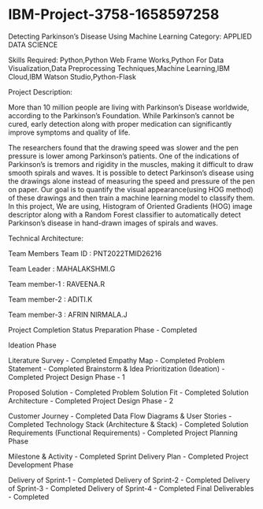 # IBM-Project-3758-1658597258
Detecting Parkinson’s Disease Using Machine Learning
Category: APPLIED DATA SCIENCE

Skills Required: Python,Python Web Frame Works,Python For Data Visualization,Data Preprocessing Techniques,Machine Learning,IBM Cloud,IBM Watson Studio,Python-Flask

Project Description:

More than 10 million people are living with Parkinson’s Disease worldwide, according to the Parkinson’s Foundation. While Parkinson’s cannot be cured, early detection along with proper medication can significantly improve symptoms and quality of life.

The researchers found that the drawing speed was slower and the pen pressure is lower among Parkinson’s patients. One of the indications of Parkinson’s is tremors and rigidity in the muscles, making it difficult to draw smooth spirals and waves. It is possible to detect Parkinson’s disease using the drawings alone instead of measuring the speed and pressure of the pen on paper. Our goal is to quantify the visual appearance(using HOG method) of these drawings and then train a machine learning model to classify them. In this project, We are using, Histogram of Oriented Gradients (HOG) image descriptor along with a Random Forest classifier to automatically detect Parkinson’s disease in hand-drawn images of spirals and waves.

Technical Architecture:


Team Members
Team ID : PNT2022TMID26216

Team Leader : MAHALAKSHMI.G

Team member-1 : RAVEENA.R

Team member-2 : ADITI.K

Team member-3 : AFRIN NIRMALA.J

Project Completion Status
Preparation Phase - Completed

Ideation Phase

Literature Survey - Completed
Empathy Map - Completed
Problem Statement - Completed
Brainstorm & Idea Prioritization (Ideation) - Completed
Project Design Phase - 1

Proposed Solution - Completed
Problem Solution Fit - Completed
Solution Architecture - Completed
Project Design Phase - 2

Customer Journey - Completed
Data Flow Diagrams & User Stories - Completed
Technology Stack (Architecture & Stack) - Completed
Solution Requirements (Functional Requirements) - Completed
Project Planning Phase

Milestone & Activity - Completed
Sprint Delivery Plan - Completed
Project Development Phase

Delivery of Sprint-1 - Completed
Delivery of Sprint-2 - Completed
Delivery of Sprint-3 - Completed
Delivery of Sprint-4 - Completed
Final Deliverables - Completed

